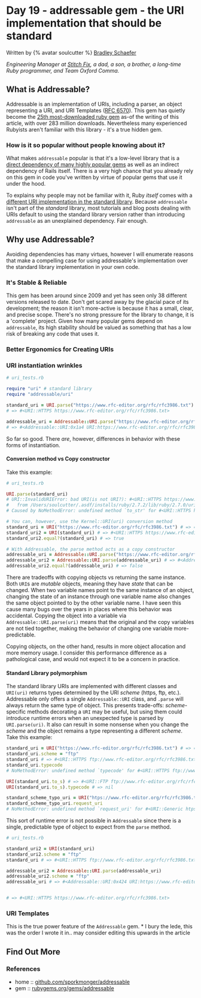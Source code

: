 # Day 19 - addressable gem - the URI implementation that should be standard

Written by {% avatar soulcutter %} [Bradley Schaefer](http://soulcutter.com/) 

_Engineering Manager at [Stitch Fix](https://stitchfix.com), a dad, a son, a brother, a long-time Ruby programmer, and Team Oxford Comma._


## What is Addressable?

Addressable is an implementation of URIs, including a parser, an object representing a URI, and URI Templates ([RFC 6570](https://www.rfc-editor.org/rfc/rfc6570.txt)). This gem has quietly become the [25th most-downloaded ruby gem](https://rubygems.org/stats?page=3) as-of the writing of this article, with over 283 million downloads. Nevertheless many experienced Rubyists aren't familiar with this library - it's a true hidden gem.

### How is it so popular without people knowing about it?
  
What makes `addressable` popular is that it's a low-level library that is a [direct dependency of many highly popular gems](https://rubygems.org/gems/addressable/reverse_dependencies) as well as an indirect dependency of Rails itself. There is a very high chance that you already rely on this gem in code you've written by virtue of popular gems that use it under the hood.

To explains why people may not be familiar with it, Ruby *itself* comes with a [different URI implementation in the standard library](https://ruby-doc.org/stdlib-2.7.2/libdoc/uri/rdoc/URI.html). Because `addressable` isn't part of the _standard_ library, most tutorials and blog posts dealing with URIs default to using the standard library version rather than introducing `addressable` as an unexplained dependency. Fair enough.


## Why use Addressable?

Avoiding dependencies has many virtues, however I will enumerate reasons that make a compelling case for using addressable's implementation over the standard library implementation in your own code.


### It's Stable & Reliable

This gem has been around since 2009 and yet has seen only 38 different versions released to date. Don't get scared away by the glacial pace of its development; the reason it isn't more-active is because it has a small, clear, and precise scope. There's no strong pressure for the library to change, it is a 'complete' project. Given how many popular gems depend on `addressable`, its high stability should be valued as something that has a low risk of breaking any code that uses it. 

### Better Ergonomics for Creating URIs

### URI instantiation wrinkles

```ruby
# uri_tests.rb

require "uri" # standard library
require "addressable/uri"

standard_uri = URI.parse("https://www.rfc-editor.org/rfc/rfc3986.txt")
# => #<URI::HTTPS https://www.rfc-editor.org/rfc/rfc3986.txt>

addressable_uri = Addressable::URI.parse("https://www.rfc-editor.org/rfc/rfc3986.txt")
# => #<Addressable::URI:0x1a4 URI:https://www.rfc-editor.org/rfc/rfc3986.txt>
```

So far so good. There *are*, however, differences in behavior with these forms of instantiation.

#### Conversion method vs Copy constructor

Take this example:

```ruby
# uri_tests.rb 

URI.parse(standard_uri)
# URI::InvalidURIError: bad URI(is not URI?): #<URI::HTTPS https://www.rfc-editor.org/rfc/rfc3986.txt>
#   from /Users/soulcutter/.asdf/installs/ruby/2.7.2/lib/ruby/2.7.0/uri/rfc3986_parser.rb:18:in `rescue in split'
# Caused by NoMethodError: undefined method `to_str' for #<URI::HTTPS https://www.rfc-editor.org/rfc/rfc3986.txt>

# You can, however, use the Kernel::URI(uri) conversion method
standard_uri = URI("https://www.rfc-editor.org/rfc/rfc3986.txt") # => => #<URI::HTTPS https://www.rfc-editor.org/rfc/rfc3986.txt>
standard_uri2 = URI(standard_uri) # => #<URI::HTTPS https://www.rfc-editor.org/rfc/rfc3986.txt>
standard_uri2.equal?(standard_uri) # => true

# With Addressable, the parse method acts as a copy constructor
addressable_uri = Addressable::URI.parse("https://www.rfc-editor.org/rfc/rfc3986.txt")
addressable_uri2 = Addressable::URI.parse(addressable_uri) # => #<Addressable::URI:0x654 URI:https://www.rfc-editor.org/rfc/rfc3986.txt>
addressable_uri2.equal?(addressable_uri) # => false
```

There are tradeoffs with copying objects vs returning the same instance. Both `URI`s are *mutable* objects, meaning they have *state* that can be changed. When two variable names point to the same instance of an object, changing the state of an instance through one variable name also changes the same object pointed to by the other variable name. I have seen this cause many bugs over the years in places where this behavior was accidental. Copying the object into a variable via `Addressable::URI.parse(uri)` means that the original and the copy variables are not tied together, making the behavior of changing one variable more-predictable.

Copying objects, on the other hand, results in more object allocation and more memory usage. I consider this performance difference as a pathological case, and would not expect it to be a concern in practice.

#### Standard Library polymorphism

The standard library URIs are implemented with different classes and `URI(uri)` returns types determined by the URI *scheme* (https, ftp, etc.). Addressable only offers a single `Addressable::URI` class, and `.parse` will always return the same type of object. This presents trade-offs: *scheme*-specific methods decorating a `URI` may be useful, but using them could introduce runtime errors when an unexpected type is parsed by `URI.parse(uri)`. It also can result in some nonsense when you change the *scheme* and the object remains a type representing a different *scheme*. Take this example:
```ruby
standard_uri = URI("https://www.rfc-editor.org/rfc/rfc3986.txt") # => => #<URI::HTTPS https://www.rfc-editor.org/rfc/rfc3986.txt>
standard_uri.scheme = "ftp"
standard_uri # => #<URI::HTTPS ftp://www.rfc-editor.org/rfc/rfc3986.txt>
standard_uri.typecode
# NoMethodError: undefined method `typecode' for #<URI::HTTPS ftp://www.rfc-editor.org/rfc/rfc3986.txt>

URI(standard_uri.to_s) # => #<URI::FTP ftp://www.rfc-editor.org/rfc/rfc3986.txt>
URI(standard_uri.to_s).typecode # => nil

standard_scheme_typo_uri = URI("htps://www.rfc-editor.org/rfc/rfc3986.txt") # => #<URI::Generic htps://www.rfc-editor.org/rfc/rfc3986.txt>
standard_scheme_typo_uri.request_uri
# NoMethodError: undefined method `request_uri' for #<URI::Generic htps://www.rfc-editor.org/rfc/rfc3986.txt>
```

This sort of runtime error is not possible in `Addressable` since there is a single, predictable type of object to expect from the `parse` method.

```ruby
# uri_tests.rb

standard_uri2 = URI(standard_uri)
standard_uri2.scheme = "ftp"
standard_uri # => #<URI::HTTPS ftp://www.rfc-editor.org/rfc/rfc3986.txt>

addressable_uri2 = Addressable::URI.parse(addressable_uri)
addressable_uri2.scheme = "ftp"
addressable_uri # => #<Addressable::URI:0x424 URI:https://www.rfc-editor.org/rfc/rfc3986.txt>


# => #<URI::HTTPS https://www.rfc-editor.org/rfc/rfc3986.txt>
```

### URI Templates

This is the true power feature of the `Addressable` gem. * I bury the lede, this was the order I wrote it in.. may consider editing this upwards in the article 


## Find Out More

### References

* home  :: [github.com/sporkmonger/addressable](https://github.com/sporkmonger/addressable)
* gem   :: [rubygems.org/gems/addressable](https://rubygems.org/gems/addressable)
